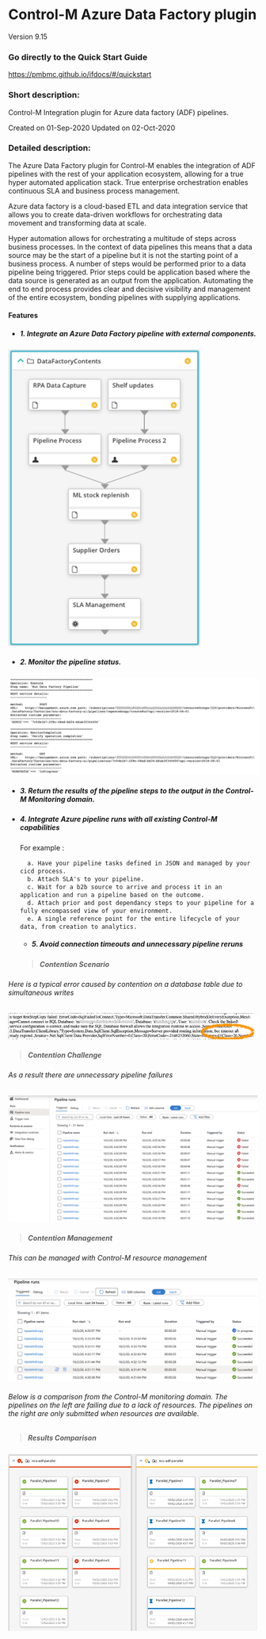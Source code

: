 # Control-M Azure Data Factory plugin
Version 9.15

### Go directly to the Quick Start Guide
https://pmbmc.github.io/ifdocs/#/quickstart

### Short description:
Control-M Integration plugin for Azure data factory (ADF) pipelines.


Created on 01-Sep-2020
Updated on 02-Oct-2020
 
### Detailed description:

The Azure Data Factory plugin for Control-M enables the integration of ADF pipelines with the rest of your application 
ecosystem, allowing for a true hyper automated application stack. True enterprise orchestration enables continuous SLA and business
process management.

Azure data factory is a cloud-based ETL and data integration service that allows you to create data-driven workflows 
for orchestrating data movement and transforming data at scale.

Hyper automation allows for orchestrating a multitude of steps across business processes. In the context of data pipelines
this means that a data source may be the start of a pipeline but it is not the starting point of a business process.
A number of steps would be performed prior to a data pipeline being triggered. Prior steps could be application based where the data 
source is generated as an output from the application. Automating the end to end process provides clear and decisive 
visibility and management of the entire ecosystem, bonding pipelines with supplying applications.

#### Features

* ##### 1. Integrate an Azure Data Factory pipeline with external components.

![workflow](./images/pipelineworkflow.png)

* ##### 2. Monitor the pipeline status.

![workflow](./images/trackpipeline.png)

* ##### 3. Return the results of the pipeline steps to the output in the Control-M Monitoring domain.
* ##### 4. Integrate Azure pipeline runs with all existing Control-M capabilities 
    For example : 
                   
        a. Have your pipeline tasks defined in JSON and managed by your cicd process.          
        b. Attach SLA's to your pipeline.
        c. Wait for a b2b source to arrive and process it in an application and run a pipeline based on the outcome.
        d. Attach prior and post dependancy steps to your pipeline for a fully encompassed view of your environment.
        e. A single reference point for the entire lifecycle of your data, from creation to analytics.

   * ##### 5. Avoid connection timeouts and unnecessary pipeline reruns

  > ##### Contention Scenario
 ###### Here is a typical error caused by contention on a database table due to simultaneous writes

![workflow](./images/pipelinetimeout.png)

  > ##### Contention Challenge
 ###### As a result there are unnecessary pipeline failures

![workflow](./images/pipelinecontention.png)

  > ##### Contention Management

 ###### This can be managed with Control-M resource management

![workflow](./images/aznocontention.png)

 ###### Below is a comparison from the Control-M monitoring domain. The pipelines on the left are failing due to a lack of resources. The pipelines on the right are only submitted when resources are available.

  > ##### Results Comparison

 ![workflow](./images/contentionmanagement.png)



 

